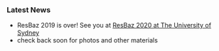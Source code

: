 ### Latest News
- ResBaz 2019 is over! See you at [ResBaz 2020 at The University of Sydney](https://resbaz.github.io/resbaz2020/sydney/)
- check back soon for photos and other materials

